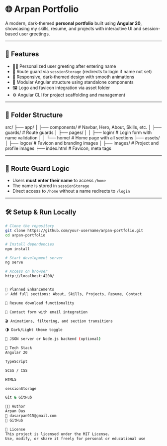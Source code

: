 # 🌐 Arpan Portfolio

A modern, dark-themed **personal portfolio** built using **Angular 20**, showcasing my skills, resume, and projects with interactive UI and session-based user greetings.

---

## 🚀 Features

- 🙋‍♂️ Personalized user greeting after entering name
- 🔐 Route guard via `sessionStorage` (redirects to login if name not set)
- 🎨 Responsive, dark-themed design with smooth animations
- 🧩 Modular Angular structure using standalone components
- 🖼️ Logo and favicon integration via asset folder
- ⚙️ Angular CLI for project scaffolding and management

---

## 📁 Folder Structure

src/
├── app/
│ ├── components/ # Navbar, Hero, About, Skills, etc.
│ ├── guards/ # Route guards
│ ├── pages/
│ │ ├── login/ # Login form with name validation
│ │ └── home/ # Home page with all sections
├── assets/
│ ├── logos/ # Favicon and branding images
│ ├── images/ # Project and profile images
├── index.html # Favicon, meta tags


---

## 🔐 Route Guard Logic

- Users **must enter their name** to access `/home`
- The name is stored in `sessionStorage`
- Direct access to `/home` without a name redirects to `/login`

---

## 🛠️ Setup & Run Locally

```bash
# Clone the repository
git clone https://github.com/your-username/arpan-portfolio.git
cd arpan-portfolio

# Install dependencies
npm install

# Start development server
ng serve

# Access on browser
http://localhost:4200/


🧩 Planned Enhancements
✅ Add full sections: About, Skills, Projects, Resume, Contact

📄 Resume download functionality

📧 Contact form with email integration

🎬 Animations, filtering, and section transitions

🌗 Dark/Light theme toggle

🛜 JSON server or Node.js backend (optional)

🧰 Tech Stack
Angular 20

TypeScript

SCSS / CSS

HTML5

sessionStorage

Git & GitHub

👨‍💻 Author
Arpan Das
📧 dasarpan915@gmail.com
🔗 GitHub

📝 License
This project is licensed under the MIT License.
Use, modify, or share it freely for personal or educational use
